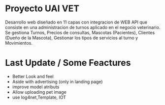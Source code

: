 # Proyecto UAI VET
Desarrollo web diseñado en 11 capas con integracion de WEB API que consiste en una administracion de turnos aplicado en el negocio veterinario. Se gestiona Turnos, Precios de consultas, Mascotas (Pacientes), Clientes (Dueño de la Mascota), Gestionar los tipos de servicios al turno y Movimientos.


# Last Update / Some Feactures
- Better Look and feel
- Aside with advertising (only in landing page)
- improve model atributs 
- Allow uploading pet image
- use log4net,Template, IOT


